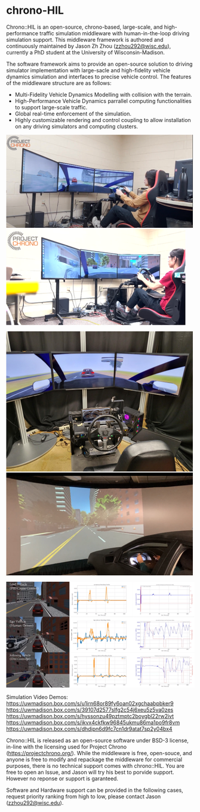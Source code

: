 # chrono-HIL

Chrono::HIL is an open-source, chrono-based, large-scale, and high-performance traffic simulation middleware with human-in-the-loop driving simulation support. This middleware framework is authored and continuously maintained by Jason Zh Zhou (zzhou292@wisc.edu), currently a PhD student at the University of Wisconsin-Madison.

The software framework aims to provide an open-source solution to driving simulator implementation with large-sacle and high-fidelity vehicle dynamics simulation and interfaces to precise vehicle control. The features of the middleware structure are as follows:

* Multi-Fidelity Vehicle Dynamics Modelling with collision with the terrain.
* High-Performance Vehicle Dynamics parrallel computing functionalities to support large-scale traffic.
* Global real-time enforcement of the simulation.
* Highly customizable rendering and control coupling to allow installation on any driving simulators and computing clusters.

<img src="/images/0.png" width="500" /> <img src="/images/1.png" width="480" />

<img src="/images/2.png" width="500" /> <img src="/images/3.png" width="500" /> 

<img src="/images/4.png" width="1000" /> 

Simulation Video Demos:
https://uwmadison.box.com/s/u1irn68or89fy6oan02xgchaabpbker9
https://uwmadison.box.com/s/39107d2577slfg2c54j6xeu5z5va0zes
https://uwmadison.box.com/s/hyssonzu49pztmptc2boygbl22rw2ivt
https://uwmadison.box.com/s/ikvx4ckfkw96845ukmu86ma1po9fr8vm
https://uwmadison.box.com/s/dhdipn6d9fc7cn1dr9atat7sp2y04bx4

Chrono::HIL is released as an open-source software under BSD-3 license, in-line with the licensing used for Project Chrono (https://projectchrono.org/). While the middleware is free, open-souce, and anyone is free to modify and repackage the middleware for commercial purposes, there is no technical support comes with chrono::HIL. You are free to open an Issue, and Jason will try his best to porvide support. However no reponse or support is garanteed.

Software and Hardware support can be provided in the following cases, request priority ranking from high to low, please contact Jason (zzhou292@wisc.edu).
